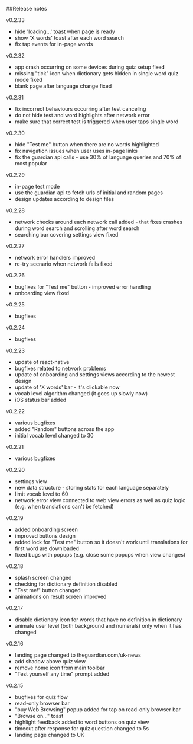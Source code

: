 ##Release notes

v0.2.33
- hide 'loading...' toast when page is ready
- show 'X words' toast after each word search
- fix tap events for in-page words

v0.2.32
- app crash occurring on some devices during quiz setup fixed
- missing "tick" icon when dictionary gets hidden in single word quiz mode fixed
- blank page after language change fixed

v0.2.31
- fix incorrect behaviours occurring after test canceling
- do not hide test and word highlights after network error
- make sure that correct test is triggered when user taps single word

v0.2.30
- hide "Test me" button when there are no words highlighted
- fix navigation issues when user uses in-page links
- fix the guardian api calls - use 30% of language queries and 70% of most popular

v0.2.29
- in-page test mode
- use the guardian api to fetch urls of initial and random pages
- design updates according to design files

v0.2.28
- network checks around each network call added - that fixes crashes during word search and scrolling after word search
- searching bar covering settings view fixed

v0.2.27
- network error handlers improved
- re-try scenario when network fails fixed

v0.2.26
- bugfixes for "Test me" button - improved error handling
- onboarding view fixed

v0.2.25
- bugfixes

v0.2.24
- bugfixes 

v0.2.23
- update of react-native
- bugfixes related to network problems
- update of onboarding and settings views according to the newest design
- update of 'X words' bar - it's clickable now
- vocab level algorithm changed (it goes up slowly now)
- iOS status bar added

v0.2.22
- various bugfixes
- added "Random" buttons across the app
- initial vocab level changed to 30

v0.2.21
- various bugfixes

v0.2.20
- settings view
- new data structure - storing stats for each language separately
- limit vocab level to 60
- network error view connected to web view errors as well as quiz logic (e.g. when translations can't be fetched)

v0.2.19
- added onboarding screen
- improved buttons design
- added lock for "Test me" button so it doesn't work until translations for first word are downloaded
- fixed bugs with popups (e.g. close some popups when view changes)

v0.2.18
- splash screen changed
- checking for dictionary definition disabled
- "Test me!" button changed
- animations on result screen improved

v0.2.17
- disable dictionary icon for words that have no definition in dictionary
- animate user level (both background and numerals) only when it has changed

v0.2.16
- landing page changed to theguardian.com/uk-news
- add shadow above quiz view
- remove home icon from main toolbar
- "Test yourself any time" prompt added

v0.2.15
- bugfixes for quiz flow
- read-only browser bar
- "buy Web Browsing" popup added for tap on read-only browser bar
- "Browse on..." toast
- highlight feedback added to word buttons on quiz view
- timeout after response for quiz question changed to 5s
- landing page changed to UK